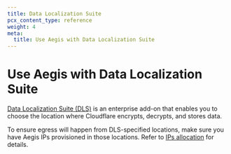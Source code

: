 ```yaml
---
title: Data Localization Suite
pcx_content_type: reference
weight: 4
meta:
  title: Use Aegis with Data Localization Suite
---
```


# Use Aegis with Data Localization Suite

[Data Localization Suite (DLS)](/data-localization/) is an enterprise add-on that enables you to choose the location where Cloudflare encrypts, decrypts, and stores data.

To ensure egress will happen from DLS-specified locations, make sure you have Aegis IPs provisioned in those locations. Refer to [IPs allocation](/aegis/about/ips-allocation/) for details.